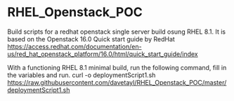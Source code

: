 # RHEL_Openstack_POC
Build scripts for a redhat openstack single server build osung RHEL 8.1.
It is based on the Openstack 16.0 Quick start guide by RedHat
https://access.redhat.com/documentation/en-us/red_hat_openstack_platform/16.0/html/quick_start_guide/index

With a functioning RHEL 8.1 minimal build, run the following command, fill in the variables and run.
curl -o deploymentScript1.sh https://raw.githubusercontent.com/davetayl/RHEL_Openstack_POC/master/deploymentScript1.sh